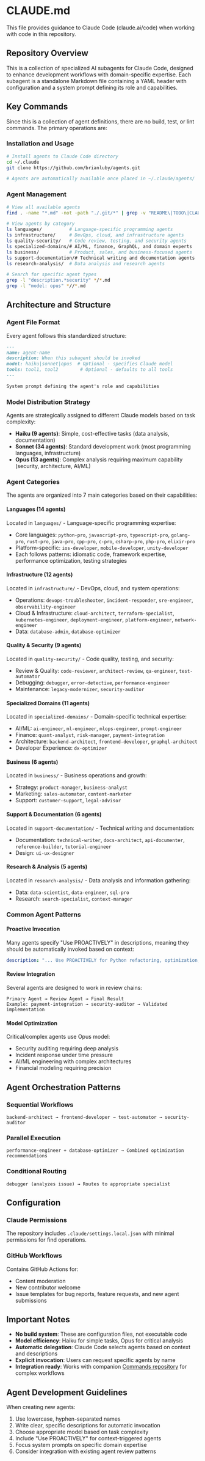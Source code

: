 # CLAUDE.md

This file provides guidance to Claude Code (claude.ai/code) when working with code in this repository.

## Repository Overview

This is a collection of specialized AI subagents for Claude Code, designed to enhance development workflows with domain-specific expertise. Each subagent is a standalone Markdown file containing a YAML header with configuration and a system prompt defining its role and capabilities.

## Key Commands

Since this is a collection of agent definitions, there are no build, test, or lint commands. The primary operations are:

### Installation and Usage
```bash
# Install agents to Claude Code directory
cd ~/.claude
git clone https://github.com/brianluby/agents.git

# Agents are automatically available once placed in ~/.claude/agents/
```

### Agent Management
```bash
# View all available agents
find . -name "*.md" -not -path "./.git/*" | grep -v "README\|TODO\|CLAUDE\|AGENT_DEPENDENCY_MAP"

# View agents by category
ls languages/          # Language-specific programming agents
ls infrastructure/     # DevOps, cloud, and infrastructure agents  
ls quality-security/   # Code review, testing, and security agents
ls specialized-domains/# AI/ML, finance, GraphQL, and domain experts
ls business/           # Product, sales, and business-focused agents
ls support-documentation/# Technical writing and documentation agents
ls research-analysis/  # Data analysis and research agents

# Search for specific agent types
grep -l "description.*security" */*.md
grep -l "model: opus" *//*.md
```

## Architecture and Structure

### Agent File Format
Every agent follows this standardized structure:
```markdown
---
name: agent-name
description: When this subagent should be invoked
model: haiku|sonnet|opus  # Optional - specifies Claude model
tools: tool1, tool2        # Optional - defaults to all tools
---

System prompt defining the agent's role and capabilities
```

### Model Distribution Strategy
Agents are strategically assigned to different Claude models based on task complexity:

- **Haiku (9 agents)**: Simple, cost-effective tasks (data analysis, documentation)
- **Sonnet (34 agents)**: Standard development work (most programming languages, infrastructure)
- **Opus (13 agents)**: Complex analysis requiring maximum capability (security, architecture, AI/ML)

### Agent Categories

The agents are organized into 7 main categories based on their capabilities:

#### Languages (14 agents)
Located in `languages/` - Language-specific programming expertise:
- Core languages: `python-pro`, `javascript-pro`, `typescript-pro`, `golang-pro`, `rust-pro`, `java-pro`, `cpp-pro`, `c-pro`, `csharp-pro`, `php-pro`, `elixir-pro`
- Platform-specific: `ios-developer`, `mobile-developer`, `unity-developer`
- Each follows patterns: idiomatic code, framework expertise, performance optimization, testing strategies

#### Infrastructure (12 agents) 
Located in `infrastructure/` - DevOps, cloud, and system operations:
- Operations: `devops-troubleshooter`, `incident-responder`, `sre-engineer`, `observability-engineer`
- Cloud & Infrastructure: `cloud-architect`, `terraform-specialist`, `kubernetes-engineer`, `deployment-engineer`, `platform-engineer`, `network-engineer`
- Data: `database-admin`, `database-optimizer`

#### Quality & Security (9 agents)
Located in `quality-security/` - Code quality, testing, and security:
- Review & Quality: `code-reviewer`, `architect-review`, `qa-engineer`, `test-automator`
- Debugging: `debugger`, `error-detective`, `performance-engineer`
- Maintenance: `legacy-modernizer`, `security-auditor`

#### Specialized Domains (11 agents)
Located in `specialized-domains/` - Domain-specific technical expertise:
- AI/ML: `ai-engineer`, `ml-engineer`, `mlops-engineer`, `prompt-engineer`
- Finance: `quant-analyst`, `risk-manager`, `payment-integration`
- Architecture: `backend-architect`, `frontend-developer`, `graphql-architect`
- Developer Experience: `dx-optimizer`

#### Business (6 agents)
Located in `business/` - Business operations and growth:
- Strategy: `product-manager`, `business-analyst`
- Marketing: `sales-automator`, `content-marketer`
- Support: `customer-support`, `legal-advisor`

#### Support & Documentation (6 agents)
Located in `support-documentation/` - Technical writing and documentation:
- Documentation: `technical-writer`, `docs-architect`, `api-documenter`, `reference-builder`, `tutorial-engineer`
- Design: `ui-ux-designer`

#### Research & Analysis (5 agents)
Located in `research-analysis/` - Data analysis and information gathering:
- Data: `data-scientist`, `data-engineer`, `sql-pro`
- Research: `search-specialist`, `context-manager`

### Common Agent Patterns

#### Proactive Invocation
Many agents specify "Use PROACTIVELY" in descriptions, meaning they should be automatically invoked based on context:
```yaml
description: "... Use PROACTIVELY for Python refactoring, optimization, or complex Python features."
```

#### Review Integration
Several agents are designed to work in review chains:
```
Primary Agent → Review Agent → Final Result
Example: payment-integration → security-auditor → Validated implementation
```

#### Model Optimization
Critical/complex agents use Opus model:
- Security auditing requiring deep analysis
- Incident response under time pressure  
- AI/ML engineering with complex architectures
- Financial modeling requiring precision

## Agent Orchestration Patterns

### Sequential Workflows
```
backend-architect → frontend-developer → test-automator → security-auditor
```

### Parallel Execution
```
performance-engineer + database-optimizer → Combined optimization recommendations
```

### Conditional Routing
```
debugger (analyzes issue) → Routes to appropriate specialist
```

## Configuration

### Claude Permissions
The repository includes `.claude/settings.local.json` with minimal permissions for find operations.

### GitHub Workflows
Contains GitHub Actions for:
- Content moderation
- New contributor welcome
- Issue templates for bug reports, feature requests, and new agent submissions

## Important Notes

- **No build system**: These are configuration files, not executable code
- **Model efficiency**: Haiku for simple tasks, Opus for critical analysis
- **Automatic delegation**: Claude Code selects agents based on context and descriptions
- **Explicit invocation**: Users can request specific agents by name
- **Integration ready**: Works with companion [Commands repository](https://github.com/brianluby/commands) for complex workflows

## Agent Development Guidelines

When creating new agents:
1. Use lowercase, hyphen-separated names
2. Write clear, specific descriptions for automatic invocation
3. Choose appropriate model based on task complexity
4. Include "Use PROACTIVELY" for context-triggered agents
5. Focus system prompts on specific domain expertise
6. Consider integration with existing agent review patterns